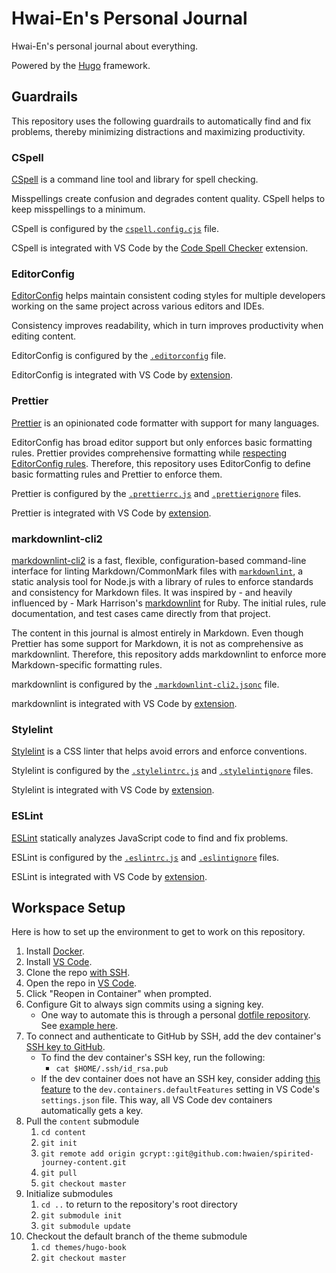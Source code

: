 # Hwai-En's Personal Journal

Hwai-En's personal journal about everything.

Powered by the [Hugo](https://gohugo.io/) framework.

## Guardrails

This repository uses the following guardrails to automatically find and fix problems, thereby minimizing distractions and maximizing productivity.

### CSpell

[CSpell](https://cspell.org/) is a command line tool and library for spell checking.

Misspellings create confusion and degrades content quality. CSpell helps to keep misspellings to a minimum.

CSpell is configured by the [`cspell.config.cjs`](cspell.config.cjs) file.

CSpell is integrated with VS Code by the [Code Spell Checker](https://marketplace.visualstudio.com/items?itemName=streetsidesoftware.code-spell-checker) extension.

### EditorConfig

[EditorConfig](https://editorconfig.org/) helps maintain consistent coding styles for multiple developers working on the same project across various editors and IDEs.

Consistency improves readability, which in turn improves productivity when editing content.

EditorConfig is configured by the [`.editorconfig`](.editorconfig) file.

EditorConfig is integrated with VS Code by [extension](https://marketplace.visualstudio.com/items?itemName=EditorConfig.EditorConfig).

### Prettier

[Prettier](https://prettier.io/) is an opinionated code formatter with support for many languages.

EditorConfig has broad editor support but only enforces basic formatting rules. Prettier provides comprehensive formatting while [respecting EditorConfig rules](https://prettier.io/docs/en/configuration.html#editorconfig). Therefore, this repository uses EditorConfig to define basic formatting rules and Prettier to enforce them.

Prettier is configured by the [`.prettierrc.js`](.prettierrc.js) and [`.prettierignore`](.prettierignore) files.

Prettier is integrated with VS Code by [extension](https://marketplace.visualstudio.com/items?itemName=esbenp.prettier-vscode).

### markdownlint-cli2

[markdownlint-cli2](https://github.com/DavidAnson/markdownlint-cli2) is a fast, flexible, configuration-based command-line interface for linting Markdown/CommonMark files with [`markdownlint`](https://github.com/DavidAnson/markdownlint), a static analysis tool for Node.js with a library of rules to enforce standards and consistency for Markdown files. It was inspired by - and heavily influenced by - Mark Harrison's [markdownlint](https://github.com/markdownlint/markdownlint) for Ruby. The initial rules, rule documentation, and test cases came directly from that project.

The content in this journal is almost entirely in Markdown. Even though Prettier has some support for Markdown, it is not as comprehensive as markdownlint. Therefore, this repository adds markdownlint to enforce more Markdown-specific formatting rules.

markdownlint is configured by the [`.markdownlint-cli2.jsonc`](.markdownlint-cli2.jsonc) file.

markdownlint is integrated with VS Code by [extension](https://marketplace.visualstudio.com/items?itemName=DavidAnson.vscode-markdownlint).

### Stylelint

[Stylelint](https://stylelint.io/) is a CSS linter that helps avoid errors and enforce conventions.

Stylelint is configured by the [`.stylelintrc.js`](.stylelintrc.js) and [`.stylelintignore`](.stylelintignore) files.

Stylelint is integrated with VS Code by [extension](https://marketplace.visualstudio.com/items?itemName=stylelint.vscode-stylelint).

### ESLint

[ESLint](https://eslint.org/) statically analyzes JavaScript code to find and fix problems.

ESLint is configured by the [`.eslintrc.js`](.eslintrc.js) and [`.eslintignore`](.eslintignore) files.

ESLint is integrated with VS Code by [extension](https://marketplace.visualstudio.com/items?itemName=dbaeumer.vscode-eslint).

## Workspace Setup

Here is how to set up the environment to get to work on this repository.

1. Install [Docker](https://www.docker.com/).
1. Install [VS Code](https://code.visualstudio.com/).
1. Clone the repo [with SSH](https://docs.github.com/en/get-started/getting-started-with-git/about-remote-repositories#cloning-with-ssh-urls).
1. Open the repo in [VS Code](https://en.wikipedia.org/wiki/Visual_Studio_Code).
1. Click "Reopen in Container" when prompted.
1. Configure Git to always sign commits using a signing key.
   -  One way to automate this is through a personal [dotfile repository](https://code.visualstudio.com/docs/devcontainers/containers#_personalizing-with-dotfile-repositories). See [example here](https://github.com/hwaien/dotfiles/blob/main/install.sh).
1. To connect and authenticate to GitHub by SSH, add the dev container's [SSH key to GitHub](https://docs.github.com/en/authentication/connecting-to-github-with-ssh/adding-a-new-ssh-key-to-your-github-account).
   -  To find the dev container's SSH key, run the following:
      -  `cat $HOME/.ssh/id_rsa.pub`
   -  If the dev container does not have an SSH key, consider adding [this feature](https://github.com/hwaien/devcontainer-features/pkgs/container/devcontainer-features%2Fssh-keygen) to the `dev.containers.defaultFeatures` setting in VS Code's `settings.json` file. This way, all VS Code dev containers automatically gets a key.
1. Pull the `content` submodule
   1. `cd content`
   1. `git init`
   1. `git remote add origin gcrypt::git@github.com:hwaien/spirited-journey-content.git`
   1. `git pull`
   1. `git checkout master`
1. Initialize submodules
   1. `cd ..` to return to the repository's root directory
   1. `git submodule init`
   1. `git submodule update`
1. Checkout the default branch of the theme submodule
   1. `cd themes/hugo-book`
   1. `git checkout master`
